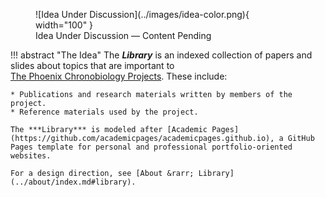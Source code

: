 <figure markdown="span">
    ![Idea Under Discussion](../images/idea-color.png){ width="100" } 
    <figcaption>Idea Under Discussion &mdash; Content Pending</figcaption>
</figure>

!!! abstract "The Idea"
    The ***Library*** is an indexed collection of papers and slides about topics that are important to [The&nbsp;Phoenix&nbsp;Chronobiology&nbsp;Projects](../index.md). These include:
    
    * Publications and research materials written by members of the project.
    * Reference materials used by the project.

    The ***Library*** is modeled after [Academic Pages](https://github.com/academicpages/academicpages.github.io), a GitHub Pages template for personal and professional portfolio-oriented websites.

    For a design direction, see [About &rarr; Library](../about/index.md#library).

